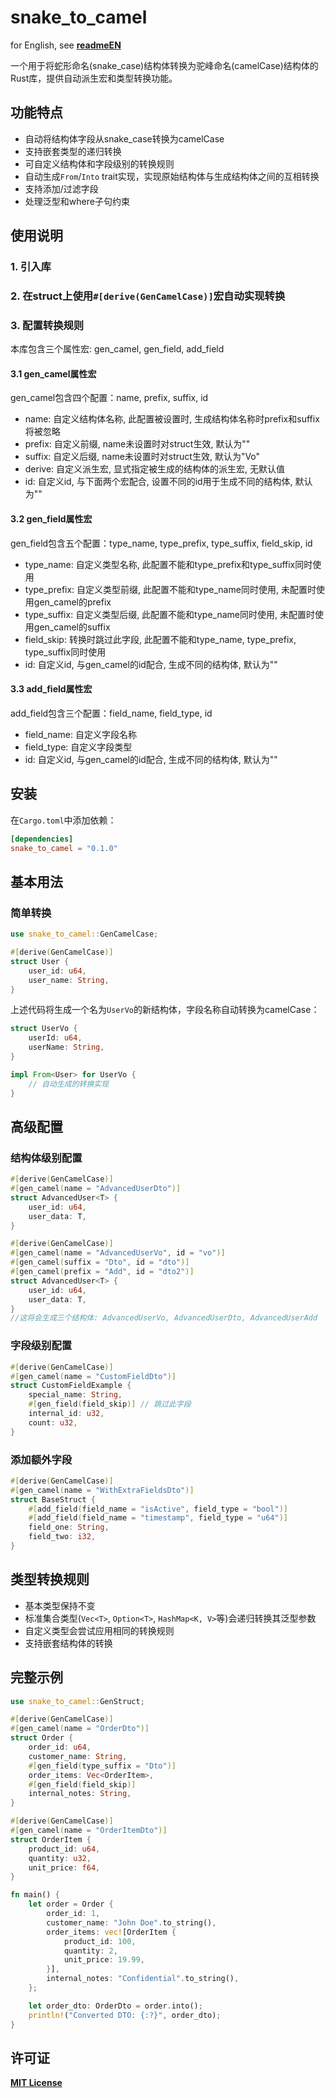 # snake_to_camel
for English, see **[readmeEN](/readmeEN.md)**

一个用于将蛇形命名(snake_case)结构体转换为驼峰命名(camelCase)结构体的Rust库，提供自动派生宏和类型转换功能。

## 功能特点
- 自动将结构体字段从snake_case转换为camelCase
- 支持嵌套类型的递归转换
- 可自定义结构体和字段级别的转换规则
- 自动生成`From`/`Into` trait实现，实现原始结构体与生成结构体之间的互相转换
- 支持添加/过滤字段
- 处理泛型和where子句约束

## 使用说明
### 1. 引入库
### 2. 在struct上使用`#[derive(GenCamelCase)]`宏自动实现转换
### 3. 配置转换规则
本库包含三个属性宏: gen_camel, gen_field, add_field
#### 3.1 gen_camel属性宏
gen_camel包含四个配置：name, prefix, suffix, id
 - name: 自定义结构体名称, 此配置被设置时, 生成结构体名称时prefix和suffix将被忽略
 - prefix: 自定义前缀, name未设置时对struct生效, 默认为""
 - suffix: 自定义后缀, name未设置时对struct生效, 默认为"Vo"
 - derive: 自定义派生宏, 显式指定被生成的结构体的派生宏, 无默认值
 - id: 自定义id, 与下面两个宏配合, 设置不同的id用于生成不同的结构体, 默认为""
#### 3.2 gen_field属性宏
gen_field包含五个配置：type_name, type_prefix, type_suffix, field_skip, id
 - type_name: 自定义类型名称, 此配置不能和type_prefix和type_suffix同时使用
 - type_prefix: 自定义类型前缀, 此配置不能和type_name同时使用, 未配置时使用gen_camel的prefix
 - type_suffix: 自定义类型后缀, 此配置不能和type_name同时使用, 未配置时使用gen_camel的suffix
 - field_skip: 转换时跳过此字段, 此配置不能和type_name, type_prefix, type_suffix同时使用
 - id: 自定义id, 与gen_camel的id配合, 生成不同的结构体, 默认为""
#### 3.3 add_field属性宏
add_field包含三个配置：field_name, field_type, id
 - field_name: 自定义字段名称
 - field_type: 自定义字段类型
 - id: 自定义id, 与gen_camel的id配合, 生成不同的结构体, 默认为""

## 安装
在`Cargo.toml`中添加依赖：
```toml
[dependencies]
snake_to_camel = "0.1.0"
```

## 基本用法

### 简单转换
```rust
use snake_to_camel::GenCamelCase;

#[derive(GenCamelCase)]
struct User {
    user_id: u64,
    user_name: String,
}
```

上述代码将生成一个名为`UserVo`的新结构体，字段名称自动转换为camelCase：
```rust
struct UserVo {
    userId: u64,
    userName: String,
}

impl From<User> for UserVo {
    // 自动生成的转换实现
}
```

## 高级配置

### 结构体级别配置
```rust
#[derive(GenCamelCase)]
#[gen_camel(name = "AdvancedUserDto")]
struct AdvancedUser<T> {
    user_id: u64,
    user_data: T,
}
```

```rust
#[derive(GenCamelCase)]
#[gen_camel(name = "AdvancedUserVo", id = "vo")]
#[gen_camel(suffix = "Dto", id = "dto")]
#[gen_camel(prefix = "Add", id = "dto2")]
struct AdvancedUser<T> {
    user_id: u64,
    user_data: T,
}
//这将会生成三个结构体: AdvancedUserVo, AdvancedUserDto, AdvancedUserAdd
```

### 字段级别配置
```rust
#[derive(GenCamelCase)]
#[gen_camel(name = "CustomFieldDto")]
struct CustomFieldExample {
    special_name: String,
    #[gen_field(field_skip)] // 跳过此字段
    internal_id: u32,
    count: u32,
}
```

### 添加额外字段
```rust
#[derive(GenCamelCase)]
#[gen_camel(name = "WithExtraFieldsDto")]
struct BaseStruct {
    #[add_field(field_name = "isActive", field_type = "bool")]
    #[add_field(field_name = "timestamp", field_type = "u64")]
    field_one: String,
    field_two: i32,
}
```

## 类型转换规则
- 基本类型保持不变
- 标准集合类型(`Vec<T>`, `Option<T>`, `HashMap<K, V>`等)会递归转换其泛型参数
- 自定义类型会尝试应用相同的转换规则
- 支持嵌套结构体的转换

## 完整示例
```rust
use snake_to_camel::GenStruct;

#[derive(GenCamelCase)]
#[gen_camel(name = "OrderDto")]
struct Order {
    order_id: u64,
    customer_name: String,
    #[gen_field(type_suffix = "Dto")]
    order_items: Vec<OrderItem>,
    #[gen_field(field_skip)]
    internal_notes: String,
}

#[derive(GenCamelCase)]
#[gen_camel(name = "OrderItemDto")]
struct OrderItem {
    product_id: u64,
    quantity: u32,
    unit_price: f64,
}

fn main() {
    let order = Order {
        order_id: 1,
        customer_name: "John Doe".to_string(),
        order_items: vec![OrderItem {
            product_id: 100,
            quantity: 2,
            unit_price: 19.99,
        }],
        internal_notes: "Confidential".to_string(),
    };

    let order_dto: OrderDto = order.into();
    println!("Converted DTO: {:?}", order_dto);
}
```

## 许可证
**[MIT License](license)**